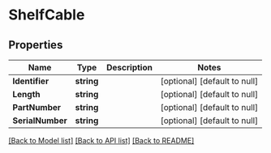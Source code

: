 # ShelfCable

## Properties
Name | Type | Description | Notes
------------ | ------------- | ------------- | -------------
**Identifier** | **string** |  | [optional] [default to null]
**Length** | **string** |  | [optional] [default to null]
**PartNumber** | **string** |  | [optional] [default to null]
**SerialNumber** | **string** |  | [optional] [default to null]

[[Back to Model list]](../README.md#documentation-for-models) [[Back to API list]](../README.md#documentation-for-api-endpoints) [[Back to README]](../README.md)


